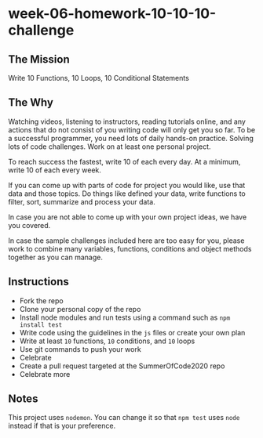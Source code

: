 # week-06-homework-10-10-10-challenge

## The Mission

Write 10 Functions, 10 Loops, 10 Conditional Statements

## The Why

Watching videos, listening to instructors, reading tutorials online, and any actions that do not consist of you writing code will only get you so far. To be a successful programmer, you need lots of daily hands-on practice. Solving lots of code challenges.  Work on at least one personal project.

To reach success the fastest, write 10 of each every day.  At a minimum, write 10 of each every week.

If you can come up with parts of code for project you would like, use that data and those topics. Do things like defined your data, write functions to filter, sort, summarize and process your data.

In case you are not able to come up with your own project ideas, we have you covered.

In case the sample challenges included here are too easy for you, please work to combine many variables, functions, conditions and object methods together as you can manage.

## Instructions

- Fork the repo
- Clone your personal copy of the repo
- Install node modules and run tests using a command such as `npm install test`
- Write code using the guidelines in the `js` files or create your own plan
- Write at least `10` functions, `10` conditions, and `10` loops
- Use git commands to push your work
- Celebrate
- Create a pull request targeted at the SummerOfCode2020 repo
- Celebrate more

## Notes

This project uses `nodemon`. You can change it so that `npm test` uses `node` instead if that is your preference.

